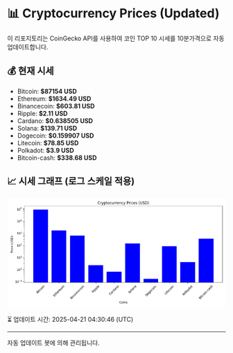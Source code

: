 
# 📊 Cryptocurrency Prices (Updated)

이 리포지토리는 CoinGecko API를 사용하여 코인 TOP 10 시세를 10분가격으로 자동 업데이트합니다.

## 💰 현재 시세
- Bitcoin: **$87154 USD**
- Ethereum: **$1634.49 USD**
- Binancecoin: **$603.81 USD**
- Ripple: **$2.11 USD**
- Cardano: **$0.638505 USD**
- Solana: **$139.71 USD**
- Dogecoin: **$0.159907 USD**
- Litecoin: **$78.85 USD**
- Polkadot: **$3.9 USD**
- Bitcoin-cash: **$338.68 USD**

## 📈 시세 그래프 (로그 스케일 적용)
![Crypto Prices](crypto_prices.png)

⏳ 업데이트 시간: 2025-04-21 04:30:46 (UTC)

---
자동 업데이트 봇에 의해 관리됩니다.
